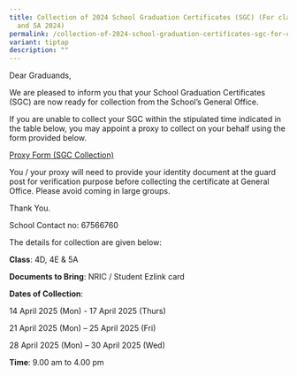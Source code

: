 ```yaml
---
title: Collection of 2024 School Graduation Certificates (SGC) (For class 4D, 4E
  and 5A 2024)
permalink: /collection-of-2024-school-graduation-certificates-sgc-for-class-4d-4e-and-5a-2024/
variant: tiptap
description: ""
---
```

<p>Dear Graduands,</p>
<p>We are pleased to inform you that your School Graduation Certificates
(SGC) are now ready for collection from the School’s General Office.</p>
<p>If you are unable to collect your SGC within the stipulated time indicated
in the table below, you may appoint a proxy to collect on your behalf using
the form provided below.</p>
<p><a href="/files/PROXY_FORM___SGC_Collection.pdf" rel="noopener nofollow" target="_blank">Proxy Form (SGC Collection)</a>
</p>
<p>You / your proxy will need to provide your identity document at the guard
post for verification purpose before collecting the certificate at General
Office. Please avoid coming in large groups.</p>
<p>Thank You.</p>
<p>School Contact no: 67566760</p>
<p>The details for collection are given below:</p>
<p></p>
<p><strong>Class</strong>: 4D, 4E &amp; 5A</p>
<p><strong>Documents to Bring</strong>: NRIC / Student Ezlink card</p>
<p><strong>Dates of Collection</strong>:</p>
<p>14 April 2025 (Mon) - 17 April 2025 (Thurs)&nbsp;</p>
<p>21 April 2025 (Mon) – 25 April 2025 (Fri)</p>
<p>28 April 2025 (Mon) – 30 April 2025 (Wed)</p>
<p><strong>Time</strong>: 9.00 am to 4.00 pm</p>
<p></p>
<p></p>
<p></p>